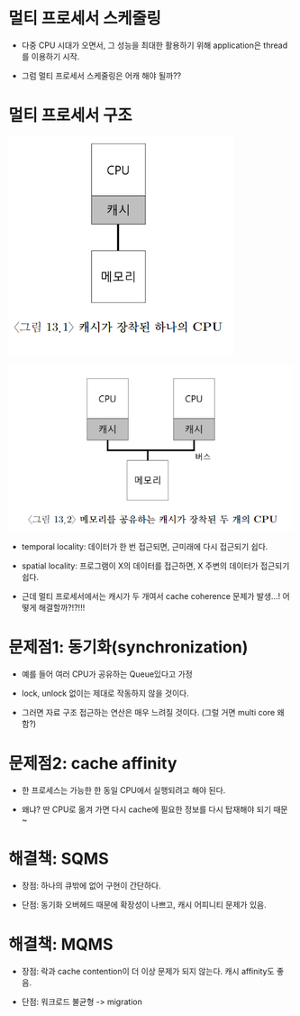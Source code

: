 # 멀티 프로세서 스케줄링

- 다중 CPU 시대가 오면서, 그 성능을 최대한 활용하기 위해 application은 thread를 이용하기 시작.

- 그럼 멀티 프로세서 스케줄링은 어캐 해야 될까??

# 멀티 프로세서 구조

![캐시가_장착된_하나의_CPU](캐시가_장착된_하나의_CPU.png)

![메모리를_공유하는_캐시가_장착된_두_개의_CPU](메모리를_공유하는_캐시가_장착된_두_개의_CPU.png)

- temporal locality: 데이터가 한 번 접근되면, 근미래에 다시 접근되기 쉽다.

- spatial locality: 프로그램이 X의 데이터를 접근하면, X 주변의 데이터가 접근되기 쉽다.

- 근데 멀티 프로세서에서는 캐시가 두 개여서 cache coherence 문제가 발생...! 어떻게 해결할까?!?!!!

# 문제점1: 동기화(synchronization)

- 예를 들어 여러 CPU가 공유하는 Queue있다고 가정

- lock, unlock 없이는 제대로 작동하지 않을 것이다.

- 그러면 자료 구조 접근하는 연산은 매우 느려질 것이다. (그럴 거면 multi core 왜함?)

# 문제점2: cache affinity

- 한 프로세스는 가능한 한 동일 CPU에서 실행되려고 해야 된다.

- 왜냐? 딴 CPU로 옮겨 가면 다시 cache에 필요한 정보를 다시 탑재해야 되기 때문~

# 해결책: SQMS

- 장점: 하나의 큐밖에 없어 구현이 간단하다.

- 단점: 동기화 오버헤드 때문에 확장성이 나쁘고, 캐시 어피니티 문제가 있음.

# 해결책: MQMS

- 장점: 락과 cache contention이 더 이상 문제가 되지 않는다. 캐시 affinity도 좋음.

- 단점: 워크로드 불균형 -> migration
